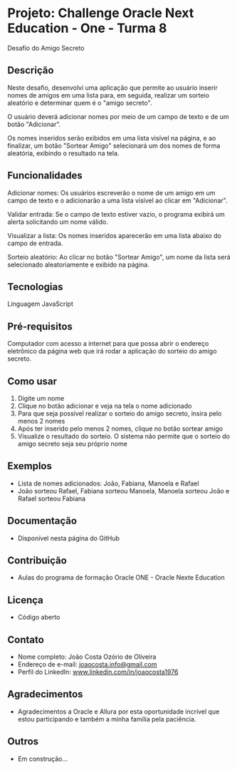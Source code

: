 # Projeto: Challenge Oracle Next Education - One - Turma 8

  Desafio do Amigo Secreto

## Descrição

  Neste desafio, desenvolvi uma aplicação que permite ao usuário inserir nomes de amigos em uma lista para, em seguida, realizar um sorteio aleatório e determinar quem é o "amigo secreto".

  O usuário deverá adicionar nomes por meio de um campo de texto e de um botão "Adicionar".

  Os nomes inseridos serão exibidos em uma lista visível na página, e ao finalizar, um botão "Sortear Amigo" selecionará um dos nomes de forma aleatória, exibindo o resultado na tela.

## Funcionalidades

  Adicionar nomes: Os usuários escreverão o nome de um amigo em um campo de texto e o adicionarão a uma lista visível ao clicar em "Adicionar".

  Validar entrada: Se o campo de texto estiver vazio, o programa exibirá um alerta solicitando um nome válido.

  Visualizar a lista: Os nomes inseridos aparecerão em uma lista abaixo do campo de entrada.

  Sorteio aleatório: Ao clicar no botão "Sortear Amigo", um nome da lista será selecionado aleatoriamente e exibido na página.

## Tecnologias

  Linguagem JavaScript
  
## Pré-requisitos

  Computador com acesso a internet para que possa abrir o endereço eletrônico da página web que irá rodar a aplicação do sorteio do amigo secreto.
  
## Como usar

1. Digite um nome
2. Clique no botão adicionar e veja na tela o nome adicionado
3. Para que seja possível realizar o sorteio do amigo secreto, insira pelo menos 2 nomes
4. Após ter inserido pelo menos 2 nomes, clique no botão sortear amigo
5. Visualize o resultado do sorteio. O sistema não permite que o sorteio do amigo secreto seja seu próprio nome

## Exemplos

- Lista de nomes adicionados: João, Fabiana, Manoela e Rafael
- João sorteou Rafael, Fabiana sorteou Manoela, Manoela sorteou João e Rafael sorteou Fabiana

## Documentação

- Disponível nesta página do GitHub

## Contribuição

- Aulas do programa de formação Oracle ONE - Oracle Nexte Education

## Licença

- Código aberto

## Contato

- Nome completo: João Costa Ozório de Oliveira
- Endereço de e-mail: joaocosta.info@gmail.com
- Perfil do LinkedIn: www.linkedin.com/in/joaocosta1976

## Agradecimentos

- Agradecimentos a Oracle e Allura por esta oportunidade incrível que estou participando e também a minha família pela paciência.

## Outros

- Em construção...
